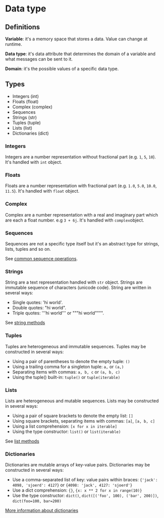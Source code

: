 # Data type

## Definitions

**Variable**: it's a memory space that stores a data. Value can change at runtime.

**Data type**: it's data attribute that determines the domain of a variable and what messages can be sent to it.

**Domain**: it's the possible values of a specific data type.

## Types

* Integers (int)
* Floats (float)
* Complex (complex)
* Sequences
* Strings (str)
* Tuples (tuple)
* Lists (list)
* Dictionaries (dict)

### Integers

Integers are a number representation without fractional part (e.g. `1`, `5`, `10`).
It's handled with `int` object.

### Floats

Floats are a number representation with fractional part (e.g. `1.0`, `5.0`, `10.0`, `11.5`).
It's handled with `float` object.

### Complex

Complex are a number representation with a real and imaginary part which are each a float number.
e.g `3 + 6j`. It's handled with `complex`object. 

### Sequences

Sequences are not a specific type itself but it's an abstract type for strings, lists, tuples and so on.

See [common sequence operations](https://docs.python.org/3/library/stdtypes.html#common-sequence-operations).

### Strings

String are a text representation handled with `str` object. Strings are immutable sequence of characters (unicode code).
String are written in several ways:

* Single quotes: 'hi world'.
* Double quotes: "hi world".
* Triple quotes: '''hi world''' or """hi world"""".

See [string methods](https://docs.python.org/3/library/stdtypes.html#string-methods)

### Tuples

Tuples are heterogeneous and immutable sequences. Tuples may be constructed in several ways:

* Using a pair of parentheses to denote the empty tuple: `()`
* Using a trailing comma for a singleton tuple: `a,` or `(a,)`
* Separating items with commas: `a, b, c` or `(a, b, c)`
* Using the tuple() built-in: `tuple()` or `tuple(iterable)`

### Lists

Lists are heterogeneous and mutable sequences. Lists may be constructed in several ways:

* Using a pair of square brackets to denote the empty list: `[]`
* Using square brackets, separating items with commas: `[a]`, `[a, b, c]`
* Using a list comprehension: `[x for x in iterable]`
* Using the type constructor: `list()` or `list(iterable)`

See [list methods](https://docs.python.org/3/tutorial/datastructures.html#more-on-lists)

### Dictionaries

Dictionaries are mutable arrays of key-value pairs. Dictionaries may be constructed in several ways:

* Use a comma-separated list of key: value pairs within braces: `{'jack': 4098, 'sjoerd': 4127}` or `{4098: 'jack', 4127: 'sjoerd'}`
* Use a dict comprehension: `{}`, `{x: x ** 2 for x in range(10)}`
* Use the type constructor: `dict()`, `dict([('foo', 100), ('bar', 200)])`, `dict(foo=100, bar=200)`

[More information about dictionaries](https://docs.python.org/3/library/stdtypes.html#dict)
